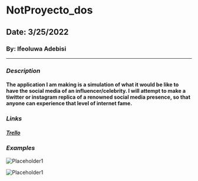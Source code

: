 # NotProyecto_dos

## Date: 3/25/2022

### By: Ifeoluwa Adebisi

***

### ***Description***

#### The application I am making is a simulation of what it would be like to have the social media of an influencer/celebrity. I will attempt to make a tiwitter or instagram replica of a renowned social media presence, so that anyone can experience that level of internet fame.

### ***Links***

##### [Trello](https://trello.com/b/T4831z2j/not-proyecto-dos)

### ***Examples***

![Placeholder1](https://pbs.twimg.com/media/EBBBYG6U8AIkLhD.jpg)

![Placeholder1](https://img.buzzfeed.com/buzzfeed-static/static/2017-09/26/6/asset/buzzfeed-prod-fastlane-01/sub-buzz-3715-1506423450-3.png?downsize=700%3A%2A&output-quality=auto&output-format=auto)

